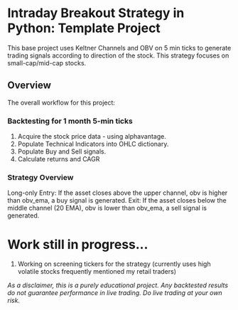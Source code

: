 # Intraday Breakout Strategy in Python: Template Project

This base project uses Keltner Channels and OBV on 5 min ticks to generate trading signals according to direction of the stock. This strategy focuses on small-cap/mid-cap stocks.

## Overview

The overall workflow for this project:
### Backtesting for 1 month 5-min ticks
1. Acquire the stock price data - using alphavantage.
2. Populate Technical Indicators into OHLC dictionary.
3. Populate Buy and Sell signals.
4. Calculate returns and CAGR

### Strategy Overview
Long-only
Entry:
If the asset closes above the upper channel, obv is higher than obv_ema, a buy signal is generated.
Exit:
If the asset closes below the middle channel (20 EMA), obv is lower than obv_ema, a sell signal is generated. 

# Work still in progress...
1. Working on screening tickers for the strategy (currently uses high volatile stocks frequently mentioned my retail traders)

*As a disclaimer, this is a purely educational project. Any backtested results do not guarantee performance in live trading. Do live trading at your own risk.*
